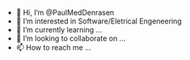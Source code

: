 - 👋 Hi, I’m @PaulMedDenrasen
- 👀 I’m interested in Software/Eletrical Engeneering
- 🌱 I’m currently learning ...
- 💞️ I’m looking to collaborate on ...
- 📫 How to reach me ...

<!---
PaulMedDenrasen/PaulMedDenrasen is a ✨ special ✨ repository because its `README.md` (this file) appears on your GitHub profile.
You can click the Preview link to take a look at your changes.
--->
